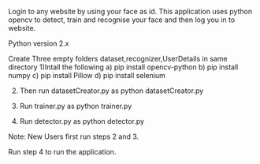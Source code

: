 Login to any website by using your face as id.
This application uses python opencv to detect, train and recognise your face and then log you in to website.

Python version 2.x

Create Three empty folders dataset,recognizer,UserDetails in same directory
1)Intall the following
           a)  pip install opencv-python
           b)  pip install numpy
           c)  pip install Pillow
           d)  pip install selenium

2) Then run datasetCreator.py  as   python datasetCreator.py

3) Run trainer.py    as      python trainer.py

4) Run detector.py   as    python detector.py


Note: New Users first run steps 2 and 3.

Run step 4 to run the application.
